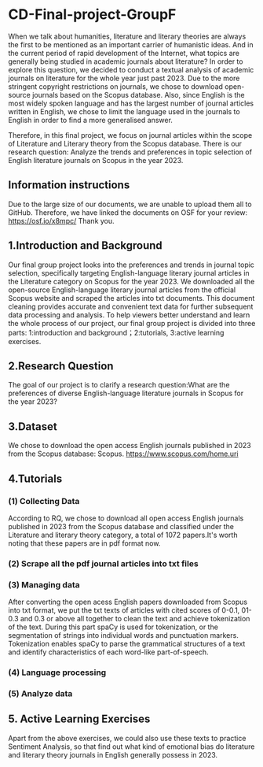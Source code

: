 # CD-Final-project-GroupF

When we talk about humanities, literature and literary theories are always the first to be mentioned as an important carrier of humanistic ideas. And in the current period of rapid development of the Internet, what topics are generally being studied in academic journals about literature? In order to explore this question, we decided to conduct a textual analysis of academic journals on literature for the whole year just past 2023. Due to the more stringent copyright restrictions on journals, we chose to download open-source journals based on the Scopus database. Also, since English is the most widely spoken language and has the largest number of journal articles written in English, we chose to limit the language used in the journals to English in order to find a more generalised answer.

Therefore, in this final project, we focus on journal articles within the scope of Literature and Literary theory from the Scopus database. There is our research question: Analyze the trends and preferences in topic selection of English literature journals on Scopus in the year 2023.

## Information instructions

Due to the large size of our documents, we are unable to upload them all to GitHub. Therefore, we have linked the documents on OSF for your review: https://osf.io/x8mpc/      Thank you. 

## 1.Introduction and Background

Our final group project looks into the preferences and trends in journal topic selection, specifically targeting English-language literary journal articles in the Literature category on Scopus for the year 2023. We downloaded all the open-source English-language literary journal articles from the official Scopus website and scraped the articles into txt documents. This document cleaning provides accurate and convenient text data for further subsequent data processing and analysis.
To help viewers better understand and learn the whole process of our project, our final group project is divided into three parts: 1:introduction and background；2:tutorials, 3:active learning exercises.

## 2.Research Question

The goal of our project is to clarify a research question:What are the preferences of diverse English-language literature journals in Scopus for the year 2023?

## 3.Dataset

We chose to download the open access English journals published in 2023 from the Scopus database: Scopus. https://www.scopus.com/home.uri 

## 4.Tutorials

### (1) Collecting Data

According to RQ, we chose to download all open access English journals published in 2023 from the Scopus database and classified under the Literature and literary theory category, a total of 1072 papers.It's worth noting that these papers are in pdf format now.

### (2) Scrape all the pdf journal articles into txt files
### (3) Managing data

After converting the open acess English papers downloaded from Scopus into txt format, we put the txt texts of articles with cited scores of 0-0.1, 01-0.3 and 0.3 or above all together to clean the text and achieve tokenization of the text.
During this part spaCy is used for tokenization, or the segmentation of strings into individual words and punctuation markers. Tokenization enables spaCy to parse the grammatical structures of a text and identify characteristics of each word-like part-of-speech.

### (4) Language processing
### (5) Analyze data 

## 5. Active Learning Exercises

Apart from the above exercises, we could also use these texts to practice Sentiment Analysis, so that find out what kind of emotional bias do literature and literary theory journals in English generally possess in 2023.


